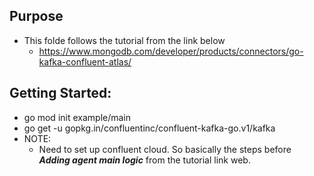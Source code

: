 ## Purpose
  * This folde follows the tutorial from the link below
    + https://www.mongodb.com/developer/products/connectors/go-kafka-confluent-atlas/

## Getting Started:
  * go mod init example/main
  * go get -u gopkg.in/confluentinc/confluent-kafka-go.v1/kafka
  * NOTE:
    + Need to set up confluent cloud. So basically the steps before ***Adding agent main logic*** from the tutorial link web.